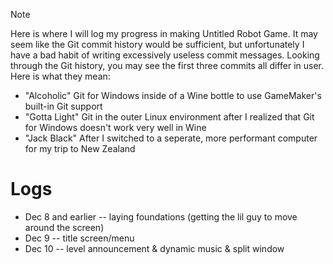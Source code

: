 > [!NOTE]
> Here is where I will log my progress in making Untitled Robot Game. It may seem like the Git commit history would be sufficient, but unfortunately I have a bad habit of writing excessively useless commit messages.
Looking through the Git history, you may see the first three commits all differ in user. Here is what they mean:
> - "Alcoholic" Git for Windows inside of a Wine bottle to use GameMaker's built-in Git support
> - "Gotta Light" Git in the outer Linux environment after I realized that Git for Windows doesn't work very well in Wine
> - "Jack Black" After I switched to a seperate, more performant computer for my trip to New Zealand

# Logs
- Dec 8 and earlier -- laying foundations (getting the lil guy to move around the screen)
- Dec 9 -- title screen/menu
- Dec 10 -- level announcement & dynamic music & split window
